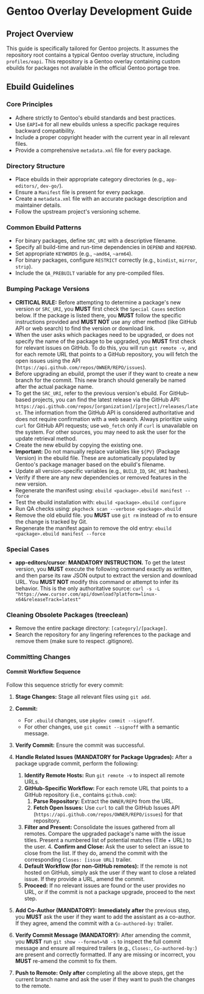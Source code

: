 # Gentoo Overlay Development Guide

## Project Overview
This guide is specifically tailored for Gentoo projects. It assumes the repository root contains a typical Gentoo overlay structure, including `profiles/eapi`.
This repository is a Gentoo overlay containing custom ebuilds for packages not available in the official Gentoo portage tree.

## Ebuild Guidelines

### Core Principles
- Adhere strictly to Gentoo's ebuild standards and best practices.
- Use `EAPI=8` for all new ebuilds unless a specific package requires backward compatibility.
- Include a proper copyright header with the current year in all relevant files.
- Provide a comprehensive `metadata.xml` file for every package.

### Directory Structure
- Place ebuilds in their appropriate category directories (e.g., `app-editors/`, `dev-go/`).
- Ensure a `Manifest` file is present for every package.
- Create a `metadata.xml` file with an accurate package description and maintainer details.
- Follow the upstream project's versioning scheme.

### Common Ebuild Patterns
- For binary packages, define `SRC_URI` with a descriptive filename.
- Specify all build-time and run-time dependencies in `DEPEND` and `RDEPEND`.
- Set appropriate `KEYWORDS` (e.g., `~amd64`, `~arm64`).
- For binary packages, configure `RESTRICT` correctly (e.g., `bindist`, `mirror`, `strip`).
- Include the `QA_PREBUILT` variable for any pre-compiled files.

### Bumping Package Versions
- **CRITICAL RULE:** Before attempting to determine a package's new version or `SRC_URI`, you **MUST** first check the `Special Cases` section below. If the package is listed there, you **MUST** follow the specific instructions provided and **MUST NOT** use any other method (like GitHub API or web search) to find the version or download link.
- When the user asks which packages need to be upgraded, or does not specify the name of the package to be upgraded, you **MUST** first check for relevant issues on GitHub. To do this, you will run `git remote -v`, and for each remote URL that points to a GitHub repository, you will fetch the open issues using the API (`https://api.github.com/repos/OWNER/REPO/issues`).
- Before upgrading an ebuild, prompt the user if they want to create a new branch for the commit. This new branch should generally be named after the actual package name.
- To get the `SRC_URI`, refer to the previous version's ebuild. For GitHub-based projects, you can find the latest release via the GitHub API: `https://api.github.com/repos/[organization]/[project]/releases/latest`. The information from the GitHub API is considered authoritative and does not require confirmation with a web search. Always prioritize using `curl` for GitHub API requests; use `web_fetch` only if `curl` is unavailable on the system. For other sources, you may need to ask the user for the update retrieval method.
- Create the new ebuild by copying the existing one.
- **Important:** Do not manually replace variables like `${PV}` (Package Version) in the ebuild file. These are automatically populated by Gentoo's package manager based on the ebuild's filename.
- Update all version-specific variables (e.g., `BUILD_ID`, `SRC_URI` hashes).
- Verify if there are any new dependencies or removed features in the new version.
- Regenerate the manifest using: `ebuild <package>.ebuild manifest --force`
- Test the ebuild installation with: `ebuild <package>.ebuild configure`
- Run QA checks using: `pkgcheck scan --verbose <package>.ebuild`
- Remove the old ebuild file. you **MUST** use `git rm` instead of `rm` to ensure the change is tracked by Git.
- Regenerate the manifest again to remove the old entry: `ebuild <package>.ebuild manifest --force`

### Special Cases
- **app-editors/cursor**: **MANDATORY INSTRUCTION.** To get the latest version, you **MUST** execute the following command exactly as written, and then parse its raw JSON output to extract the version and download URL. You **MUST NOT** modify this command or attempt to infer its behavior. This is the only authoritative source: `curl -s -L "https://www.cursor.com/api/download?platform=linux-x64&releaseTrack=latest"`

### Cleaning Obsolete Packages (treeclean)
- Remove the entire package directory: `[category]/[package]`.
- Search the repository for any lingering references to the package and remove them (make sure to respect .gitignore).

### Committing Changes



#### Commit Workflow Sequence

Follow this sequence strictly for every commit:

1.  **Stage Changes:** Stage all relevant files using `git add`.
2.  **Commit:**
    *   For `.ebuild` changes, use `pkgdev commit --signoff`.
    *   For other changes, use `git commit --signoff` with a semantic message.
3.  **Verify Commit:** Ensure the commit was successful.
4.  **Handle Related Issues (MANDATORY for Package Upgrades):** After a package upgrade commit, perform the following:

    1. **Identify Remote Hosts:** Run `git remote -v` to inspect all remote URLs.
    2. **GitHub-Specific Workflow:** For each remote URL that points to a GitHub repository (i.e., contains `github.com`):
        1. **Parse Repository:** Extract the `OWNER/REPO` from the URL.
        2. **Fetch Open Issues:** Use `curl` to call the GitHub Issues API (`https://api.github.com/repos/OWNER/REPO/issues`) for that repository.
    3. **Filter and Present:** Consolidate the issues gathered from all remotes. Compare the upgraded package's name with the issue titles. Present a numbered list of potential matches (Title + URL) to the user.
        4. **Confirm and Close:** Ask the user to select an issue to close from the list. If they do, amend the commit with the corresponding `Closes: [issue URL]` trailer.
    3. **Default Workflow (for non-GitHub remotes):** If the remote is not hosted on GitHub, simply ask the user if they want to close a related issue. If they provide a URL, amend the commit.
    4. **Proceed:** If no relevant issues are found or the user provides no URL, or if the commit is not a package upgrade, proceed to the next step.
5.  **Add Co-Author (MANDATORY):** **Immediately after** the previous step, you **MUST** ask the user if they want to add the assistant as a co-author. If they agree, amend the commit with a `Co-authored-by:` trailer.
6.  **Verify Commit Message (MANDATORY):** After amending the commit, you **MUST** run `git show --format=%B -s` to inspect the full commit message and ensure all required trailers (e.g., `Closes:`, `Co-authored-by:`) are present and correctly formatted. If any are missing or incorrect, you **MUST** re-amend the commit to fix them.
7.  **Push to Remote:** **Only after** completing all the above steps, get the current branch name and ask the user if they want to push the changes to the remote.
